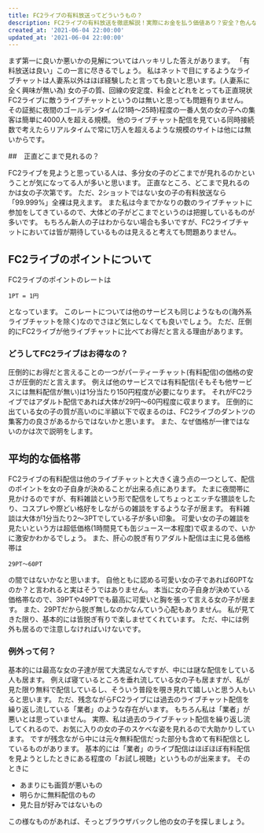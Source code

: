 ```yaml
---
title: FC2ライブの有料放送ってどういうもの？
description: FC2ライブの有料放送を徹底解説！実際にお金を払う価値あり？安全？色んな疑問に管理人が徹底解説！損のしない有料放送の見方や長年の裏技を特別公開！FC2ライブやライブチャットを使いこなすなら情報をゲットせよ！
created_at: '2021-06-04 22:00:00'
updated_at: '2021-06-04 22:00:00'
---
```


まず第一に良いか悪いかの見解についてはハッキリした答えがあります。
「有料放送は良い」この一言に尽きるでしょう。
私はネットで目にするようなライブチャットは人妻系以外はほぼ経験したと言っても良いと思います。(人妻系に全く興味が無い為)
女の子の質、回線の安定度、料金とどれをとっても正直現状FC2ライブに敵うライブチャットというのは無いと思っても問題有りません。
その証拠に夜間のゴールデンタイム(21時～25時)程度の一番人気の女の子への集客は簡単に4000人を超える規模。
他のライブチャット配信を見ている同時接続数で考えたらリアルタイムで常に1万人を超えるような規模のサイトは他には無いからです。


##　正直どこまで見れるの？

FC2ライブを見ようと思っている人は、多分女の子のどこまでが見れるのかということが気になってる人が多いと思います。
正直なところ、どこまで見れるのかは女の子次第です。
ただ、2ショットではない女の子の有料放送なら「99.999%」全裸は見えます。
また私は今までかなりの数のライブチャットに参加をしてきているので、大体どの子がどこまでというのは把握しているものが多いです。
もちろん新人の子はわからない場合も多いですが、FC2ライブチャットにおいては皆が期待しているものは見えると考えても問題ありません。


## FC2ライブのポイントについて

FC2ライブのポイントのレートは

```
1PT = 1円
```

となっています。
このレートについては他のサービスも同じようなもの(海外系ライブチャットを除く)なのでさほど気にしなくても良いでしょう。
ただ、圧倒的にFC2ライブが他ライブチャットに比べてお得だと言える理由があります。


### どうしてFC2ライブはお得なの？

圧倒的にお得だと言えることの一つがパーティーチャット(有料配信)の価格の安さが圧倒的だと言えます。
例えば他のサービスでは有料配信(そもそも他サービスには無料配信が無い)は1分当たり150円程度が必要になります。
それがFC2ライブではアダルト配信であれば大体が29円～60円程度に収まります。
圧倒的に出ている女の子の質が高いのに半額以下で収まるのは、FC2ライブのダントツの集客力の良さがあるからではないかと思います。
また、なぜ価格が一律ではないのかは次で説明をします。


## 平均的な価格帯

FC2ライブの有料配信は他のライブチャットと大きく違う点の一つとして、配信のポイントを女の子自身が決めることが出来る点にあります。
たまに夜間帯に見かけるのですが、有料雑談という形で配信をしてちょっとエッチな猥談をしたり、コスプレや際どい格好をしながらの雑談をするような子が居ます。
有料雑談は大体が1分当たり2～3PTでしている子が多い印象。
可愛い女の子の雑談を見たいという方は超低価格(1時間見ても缶ジュース一本程度)で収まるので、いかに激安かわかるでしょう。
また、肝心の脱ぎ有りアダルト配信は主に見る価格帯は

```
29PT～60PT
```

の間ではないかなと思います。
自他ともに認める可愛い女の子であれば60PTなのか？と言われると実はそうではありません。
本当に女の子自身が決めている価格帯なので、39PTや49PTでも最高に可愛いと胸を張って言える女の子が居ます。
また、29PTだから脱ぎ無しなのかなんていう心配もありません。
私が見てきた限り、基本的には皆脱ぎ有りで楽しませてくれています。
ただ、中には例外も居るので注意しなければいけないです。

### 例外って何？

基本的には最高な女の子達が居て大満足なんですが、中には謎な配信をしている人も居ます。
例えば寝ているところを垂れ流している女の子も居ますが、私が見た限り無料で配信しているし、そういう普段を覗き見れて嬉しいと思う人もいると思います。
ただ、残念ながらFC2ライブには過去のライブチャット配信を繰り返し流している「業者」のような存在がいます。
もちろん私は「業者」が悪いとは思っていません。
実際、私は過去のライブチャット配信を繰り返し流してくれるので、お気に入りの女の子のスケベな姿を見れるので大助かりしています。
ですが残念ながら中には元々無料配信だった部分も含めて有料配信としているものがあります。
基本的には「業者」のライブ配信はほぼほぼ有料配信を見ようとしたときにある程度の「お試し視聴」というものが出来ます。
そのときに

 - あまりにも画質が悪いもの
 - 明らかに無料配信のもの
 - 見た目が好みではないもの

この様なものがあれば、そっとブラウザバックし他の女の子を探しましょう。
